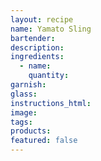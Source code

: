 ```yaml
---
layout: recipe
name: Yamato Sling
bartender:
description:
ingredients:
  - name:
    quantity:
garnish:
glass:
instructions_html:
image:
tags:
products:
featured: false
---
```

